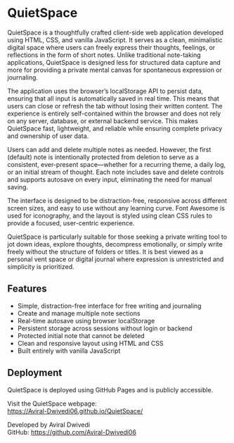 # QuietSpace

QuietSpace is a thoughtfully crafted client-side web application developed using HTML, CSS, and vanilla JavaScript. It serves as a clean, minimalistic digital space where users can freely express their thoughts, feelings, or reflections in the form of short notes. Unlike traditional note-taking applications, QuietSpace is designed less for structured data capture and more for providing a private mental canvas for spontaneous expression or journaling.

The application uses the browser’s localStorage API to persist data, ensuring that all input is automatically saved in real time. This means that users can close or refresh the tab without losing their written content. The experience is entirely self-contained within the browser and does not rely on any server, database, or external backend service. This makes QuietSpace fast, lightweight, and reliable while ensuring complete privacy and ownership of user data.

Users can add and delete multiple notes as needed. However, the first (default) note is intentionally protected from deletion to serve as a consistent, ever-present space—whether for a recurring theme, a daily log, or an initial stream of thought. Each note includes save and delete controls and supports autosave on every input, eliminating the need for manual saving.

The interface is designed to be distraction-free, responsive across different screen sizes, and easy to use without any learning curve. Font Awesome is used for iconography, and the layout is styled using clean CSS rules to provide a focused, user-centric experience.

QuietSpace is particularly suitable for those seeking a private writing tool to jot down ideas, explore thoughts, decompress emotionally, or simply write freely without the structure of folders or titles. It is best viewed as a personal vent space or digital journal where expression is unrestricted and simplicity is prioritized.

## Features

- Simple, distraction-free interface for free writing and journaling
- Create and manage multiple note sections
- Real-time autosave using browser localStorage
- Persistent storage across sessions without login or backend
- Protected initial note that cannot be deleted
- Clean and responsive layout using HTML and CSS
- Built entirely with vanilla JavaScript

## Deployment

QuietSpace is deployed using GitHub Pages and is publicly accessible.

Visit the QuietSpace webpage:  
https://Aviral-Dwivedi06.github.io/QuietSpace/

Developed by Aviral Dwivedi  
GitHub: https://github.com/Aviral-Dwivedi06

